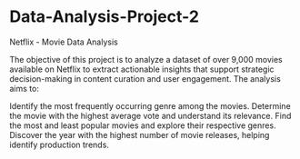 # Data-Analysis-Project-2 

Netflix - Movie Data Analysis 

The objective of this project is to analyze a dataset of over 9,000 movies available on Netflix to extract actionable insights that support 
strategic decision-making in content curation and user engagement. 
The analysis aims to: 

Identify the most frequently occurring genre among the movies.
Determine the movie with the highest average vote and understand its relevance.
Find the most and least popular movies and explore their respective genres.
Discover the year with the highest number of movie releases, helping identify production trends.

